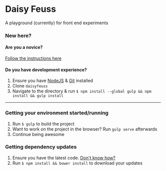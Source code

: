 # Daisy Feuss
A playground (currently) for front end experiments

### New here?

#### Are you a novice?
[Follow the instructions here](docs/how-to-use.md)

#### Do you have development experience?
1. Ensure you have [NodeJS](https://nodejs.org/en/) & [Git](https://git-scm.com/downloads) installed
2. Clone `daisyfeuss`
3. Navigate to the directory & run `$ npm install --global gulp && npm install && gulp install`

---

### Getting your environment started/running
1. Run `$ gulp` to build the project
2. Want to work on the project in the browser? Run `gulp serve` afterwards
3. Continue being awesome

### Getting dependency updates
1. Ensure you have the latest code. [Don't know how?](docs/how-to-update.md)
2. Run `$ npm install && bower install` to download your updates
